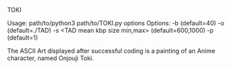 TOKI

Usage: path/to/python3 path/to/TOKI.py <Hi-c matrix file> options 
    Options:
     -b <kbp resolution of matrix> (default=40)
     -o <output dir> (default=./TAD)
     -s <TAD mean kbp size min,max> (default=600,1000)
     -p <number of cores to use> (default=1)
    
The ASCII Art displayed after successful coding is a painting of an Anime character, named Onjouji Toki.